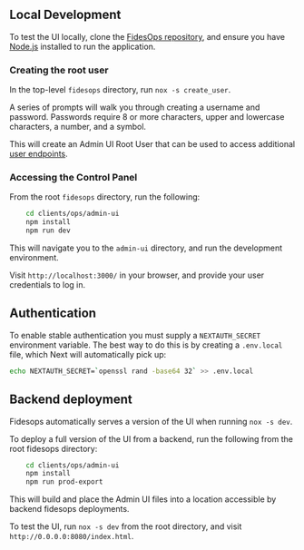 
## Local Development

To test the UI locally, clone the [FidesOps repository](https://github.com/ethyca/fidesops/), and ensure you have [Node.js](https://nodejs.org/en/download/) installed to run the application.

### Creating the root user

In the top-level `fidesops` directory, run `nox -s create_user`.

A series of prompts will walk you through creating a username and password. Passwords require 8 or more characters, upper and lowercase characters, a number, and a symbol.

This will create an Admin UI Root User that can be used to access additional [user endpoints](#managing-users).

### Accessing the Control Panel

From the root `fidesops` directory, run the following:

``` sh
    cd clients/ops/admin-ui
    npm install
    npm run dev
```

This will navigate you to the `admin-ui` directory, and run the development environment.

Visit `http://localhost:3000/` in your browser, and provide your user credentials to log in.

## Authentication

To enable stable authentication you must supply a `NEXTAUTH_SECRET` environment
variable. The best way to do this is by creating a `.env.local` file, which Next
will automatically pick up:

```bash
echo NEXTAUTH_SECRET=`openssl rand -base64 32` >> .env.local
```

## Backend deployment

Fidesops automatically serves a version of the UI when running `nox -s dev`.

To deploy a full version of the UI from a backend, run the following from the root fidesops directory:

```sh
    cd clients/ops/admin-ui
    npm install
    npm run prod-export
```

This will build and place the Admin UI files into a location accessible by backend fidesops deployments.

To test the UI, run `nox -s dev` from the root directory, and visit `http://0.0.0.0:8080/index.html`.
